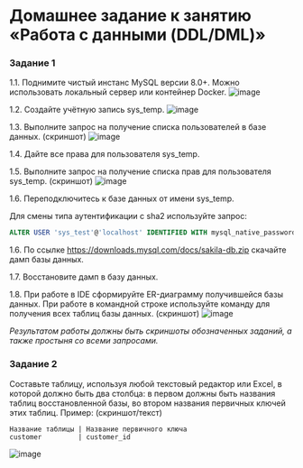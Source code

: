 # Домашнее задание к занятию «Работа с данными (DDL/DML)»


### Задание 1
1.1. Поднимите чистый инстанс MySQL версии 8.0+. Можно использовать локальный сервер или контейнер Docker.
![image](https://github.com/CapStef/DB-HW/assets/127747855/c1532b43-a07e-4317-993c-7fa3ad4708e2)

1.2. Создайте учётную запись sys_temp. 
![image](https://github.com/CapStef/DB-HW/assets/127747855/3db1621f-1aa7-4115-b87a-90a929579d50)

1.3. Выполните запрос на получение списка пользователей в базе данных. (скриншот)
![image](https://github.com/CapStef/DB-HW/assets/127747855/63f2d6d9-6a5a-4864-b121-dad8f2ec2330)

1.4. Дайте все права для пользователя sys_temp. 

1.5. Выполните запрос на получение списка прав для пользователя sys_temp. (скриншот)
![image](https://github.com/CapStef/DB-HW/assets/127747855/1864a5f8-925c-4f8f-a709-4182e4685e15)

1.6. Переподключитесь к базе данных от имени sys_temp.

Для смены типа аутентификации с sha2 используйте запрос: 
```sql
ALTER USER 'sys_test'@'localhost' IDENTIFIED WITH mysql_native_password BY 'password';
```
1.6. По ссылке https://downloads.mysql.com/docs/sakila-db.zip скачайте дамп базы данных.

1.7. Восстановите дамп в базу данных.

1.8. При работе в IDE сформируйте ER-диаграмму получившейся базы данных. При работе в командной строке используйте команду для получения всех таблиц базы данных. (скриншот)
![image](https://github.com/CapStef/DB-HW/assets/127747855/9598b353-837b-4d2e-8692-6083c988535e)

*Результатом работы должны быть скриншоты обозначенных заданий, а также простыня со всеми запросами.*


### Задание 2
Составьте таблицу, используя любой текстовый редактор или Excel, в которой должно быть два столбца: в первом должны быть названия таблиц восстановленной базы, во втором названия первичных ключей этих таблиц. Пример: (скриншот/текст)
```
Название таблицы | Название первичного ключа
customer         | customer_id
```
![image](https://github.com/CapStef/DB-HW/assets/127747855/072bc35d-5a95-47bb-8ccf-56583bf39012)

